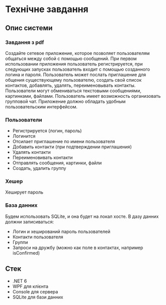 # Технічне завдання

## Опис системи

### Завдання з pdf

Создайте сетевое приложение, которое позволяет пользователям общаться
между собой с помощью сообщений.
При первом использовании приложения пользователь регистрируется,
при следующих запусках пользователь входит с помощью созданного логина
и пароля. Пользователь может послать приглашение для общения существующему пользователю, создать свой список контактов, добавлять, удалять,
переименовывать контакты. Пользователи могут обмениваться текстовыми
сообщениями, картинками, файлами. Пользователь имеет возможность организовать групповой чат. Приложение должно обладать удобным пользовательским интерфейсом.


### Пользователи

- Регистрируется (логин, пароль)
- Логинится
- Отсилает приглашение по имени пользователя
- Добавить контакти (при подтверждении приглашения)
- Удалять контакти
- Переименовивать контакти
- Отправлять сообщения, картинки, файли
- Создать, удалить группу


### Хешер

Хеширует пароль


### База данних

Будем использовать SQLite, и она будет на локал хосте.
В дазу данних должни записиваться:

- Логин и хеширований пароль пользователей
- Контакти пользователя
- Группи
- Запроси на дружбу (можно как поле в контактах, например isConfirmed)


## Стек

- .NET 6
- WPF для клієнта
- Console для сервера
- SQLite для бази данних
